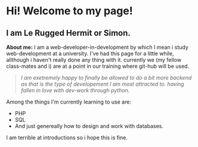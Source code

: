 # Hi! Welcome to my page!
## I am Le Rugged Hermit or Simon.
**About me:** I am a web-developer-in-development by which I mean i study web-development at a university.
I've had this page for a little while, allthough i haven't really done any thing with it. 
currently we (my fellow class-mates and i) are at a point in our training where git-hub will be used.

>*I am exetremely happy to finally be allowed to do a bit more backend as that is the type of developement I am most attracted to.
having fallen in love with dev-work through python.*  

Among the things I'm currently learning to use are:
* PHP
* SQL
* And just genereally how to design and work with databases.

I am terrible at introductions so i hope this is fine.
